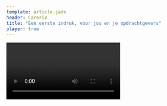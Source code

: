 ```yaml
---
template: article.jade
header: Carerix
title: "Een eerste indruk, voor jou en je opdrachtgevers"
player: true
---
```


<div id="el">
<video type="flipbase" data-video-id="8f1c69d5-b847-49e7-aede-4f6107e6655d"></video>
</div>
<script>
  Flipbase.player({
    playerId: '2419b1eb-fcfc-45b0-bde8-9a3c4d43c804'
  });
</script>